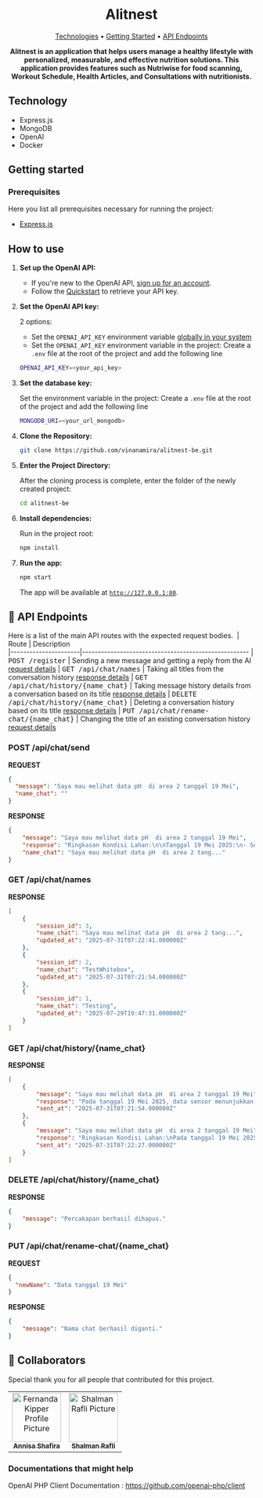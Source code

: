 <h1 align="center" style="font-weight: bold;">Alitnest</h1>

<p align="center">
 <a href="#tech">Technologies</a> • 
 <a href="#started">Getting Started</a> • 
  <a href="#routes">API Endpoints</a> 
</p>

<p align="center">
    <b>Alitnest is an application that helps users manage a healthy lifestyle with personalized, measurable, and effective nutrition solutions. This application provides features such as Nutriwise for food scanning, Workout Schedule, Health Articles, and Consultations with nutritionists. </b>
</p>

<h2 id="technologies">Technology</h2>

- Express.js
- MongoDB
- OpenAI
- Docker

<h2 id="started">Getting started</h2>

<h3>Prerequisites</h3>

Here you list all prerequisites necessary for running the project:

- [Express.js](https://expressjs.com/en/starter/hello-world.html)

## How to use

1. **Set up the OpenAI API:**

   - If you're new to the OpenAI API, [sign up for an account](https://platform.openai.com/signup).
   - Follow the [Quickstart](https://platform.openai.com/docs/quickstart) to retrieve your API key.

2. **Set the OpenAI API key:**

   2 options:

   - Set the `OPENAI_API_KEY` environment variable [globally in your system](https://platform.openai.com/docs/libraries#create-and-export-an-api-key)
   - Set the `OPENAI_API_KEY` environment variable in the project: Create a `.env` file at the root of the project and add the following line

    ```bash
   OPENAI_API_KEY=<your_api_key>
   ```
3. **Set the database key:**

   Set the environment variable in the project: Create a `.env` file at the root of the project and add the following line

    ```bash
   MONGODB_URI=<your_url_mongodb>
   ```

4. **Clone the Repository:**

   ```bash
   git clone https://github.com/vinanamira/alitnest-be.git
   ```
   
5. **Enter the Project Directory:**

   After the cloning process is complete, enter the folder of the newly created project:

   ```bash
   cd alitnest-be
   ```

6. **Install dependencies:**

   Run in the project root:

   ```bash
   npm install
   ```

7. **Run the app:**

   ```bash
   npm start
   ```

   The app will be available at [`http://127.0.0.1:80`](http://127.0.0.1:80).

<h2 id="routes">📍 API Endpoints</h2>

Here is a list of the main API routes with the expected request bodies.
​
| Route               | Description                                          
|----------------------|-----------------------------------------------------
| <kbd>POST /register</kbd>     | Sending a new message and getting a reply from the AI [request details](#post-send-detail)
| <kbd>GET /api/chat/names</kbd>     | Taking all titles from the conversation history [response details](#get-all-chat-detail)
| <kbd>GET /api/chat/history/{name_chat}</kbd>     | Taking message history details from a conversation based on its title [response details](#get-chat-detail)
| <kbd>DELETE /api/chat/history/{name_chat}</kbd>     | Deleting a conversation history based on its title [response details](#delete-chat-detail)
| <kbd>PUT /api/chat/rename-chat/{name_chat}</kbd>     | Changing the title of an existing conversation history [request details](#rename-chat-detail)

<h3 id="post-send-detail">POST /api/chat/send</h3>

**REQUEST**
```json
{
  "message": "Saya mau melihat data pH  di area 2 tanggal 19 Mei",
  "name_chat": ""
}
```

**RESPONSE**
```json
{
    "message": "Saya mau melihat data pH  di area 2 tanggal 19 Mei",
    "response": "Ringkasan Kondisi Lahan:\n\nTanggal 19 Mei 2025:\n- Sensor pH Area 2: Terdapat lonjakan pH hingga mencapai angka 9. Kemungkinan area lahan di sekitar sensor tersebut saat ini sedang menjadi sangat basa. Disarankan untuk dilakukan pengecekan lebih lanjut terkait penyebab dan tindakan rektifkasinya.",
    "name_chat": "Saya mau melihat data pH  di area 2 tang..."
}
```
<h3 id="get-all-chat-detail">GET /api/chat/names</h3>

**RESPONSE**
```json
[
    {
        "session_id": 3,
        "name_chat": "Saya mau melihat data pH  di area 2 tang...",
        "updated_at": "2025-07-31T07:22:41.000000Z"
    },
    {
        "session_id": 2,
        "name_chat": "TestWhitebox",
        "updated_at": "2025-07-31T07:21:54.000000Z"
    },
    {
        "session_id": 1,
        "name_chat": "Testing",
        "updated_at": "2025-07-29T19:47:31.000000Z"
    }
]
```

<h3 id="get-chat-detail">GET /api/chat/history/{name_chat}</h3>

**RESPONSE**
```json
[
    {
        "message": "Saya mau melihat data pH  di area 2 tanggal 19 Mei",
        "response": "Pada tanggal 19 Mei 2025, data sensor menunjukkan kondisi lahan sebagai berikut: PH pada area 2 mencapai angka 9. Temuan ini mengindikasikan tingkat keasaman yang relatif tinggi, yang sebaiknya dijaga agar tidak terus meningkat dan berdampak buruk pada ketersediaan hara bagi tanaman.",
        "sent_at": "2025-07-31T07:21:54.000000Z"
    },
    {
        "message": "Saya mau melihat data pH  di area 2 tanggal 19 Mei",
        "response": "Ringkasan Kondisi Lahan:\nPada tanggal 19 Mei 2025, di area 2, nilai pH mencapai tingkat tertinggi dengan angka 9. Data ini menandakan kondisi lahan sedikit basa pada area tersebut. Informasi ini penting untuk pemantauan kesehatan dan kebutuhan perawatan tanaman, terutama tanaman tertentu yang peka terhadap keasaman tanah.",
        "sent_at": "2025-07-31T07:22:27.000000Z"
    }
]
```

<h3 id="delete-chat-detail">DELETE /api/chat/history/{name_chat}</h3>

**RESPONSE**
```json
{
    "message": "Percakapan berhasil dihapus."
}
```

<h3 id="#rename-chat-detail">PUT /api/chat/rename-chat/{name_chat}</h3>

**REQUEST**
```json
{
  "newName": "Data tanggal 19 Mei"
}
```

**RESPONSE**
```json
{
    "message": "Nama chat berhasil diganti."
}
```


<h2 id="colab">🤝 Collaborators</h2>

Special thank you for all people that contributed for this project.

<table>
  <tr>
    <td align="center">
      <a href="https://github.com/annisasha">
        <img src="https://avatars.githubusercontent.com/u/152659249?v=4" width="100px;" alt="Fernanda Kipper Profile Picture"/><br>
        <sub>
          <b>Annisa Shafira</b>
        </sub>
      </a>
    </td>
    <td align="center">
      <a href="https://github.com/shalmanrafli30">
        <img src="https://avatars.githubusercontent.com/u/151373806?v=4" width="100px;" alt="Shalman Rafli Picture"/><br>
        <sub>
          <b>Shalman Rafli</b>
        </sub>
      </a>
    </td>
</table>


<h3>Documentations that might help</h3>

OpenAI PHP Client Documentation : https://github.com/openai-php/client
